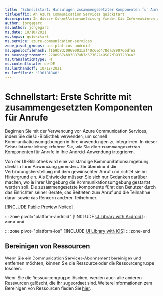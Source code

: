 ```yaml
---
title: 'Schnellstart: Hinzufügen zusammengesetzter Komponenten für Anrufe zu Ihrer App'
titleSuffix: An Azure Communication Services quickstart
description: In dieser Schnellstartanleitung finden Sie Informationen zu den ersten Schritten mit zusammengesetzten Komponenten für Anrufe aus der UI-Bibliothek.
author: jorgegarc
ms.author: jorgegarc
ms.date: 10/10/2021
ms.topic: quickstart
ms.service: azure-communication-services
zone_pivot_groups: acs-plat-ios-android
ms.openlocfilehash: f1b9b83209690031af40c62d478da3890766dfea
ms.sourcegitcommit: 92889674b93087ab7d573622e9587d0937233aa2
ms.translationtype: HT
ms.contentlocale: de-DE
ms.lasthandoff: 10/19/2021
ms.locfileid: "130181840"
---
```

# <a name="quickstart-get-started-with-calling-composite"></a>Schnellstart: Erste Schritte mit zusammengesetzten Komponenten für Anrufe 

Beginnen Sie mit der Verwendung von Azure Communication Services, indem Sie die UI-Bibliothek verwenden, um schnell Kommunikationsumgebungen in Ihre Anwendungen zu integrieren. In dieser Schnellstartanleitung erfahren Sie, wie Sie die zusammengesetzten Komponenten für Anrufe in Ihre Android-Anwendung integrieren.

Von der UI-Bibliothek wird eine vollständige Kommunikationsumgebung direkt in Ihrer Anwendung gerendert. Sie übernimmt die Verbindungsherstellung mit dem gewünschten Anruf und richtet sie im Hintergrund ein. Als Entwickler müssen Sie sich nur Gedanken darüber machen, wo in Ihrer Umgebung die Kommunikationsumgebung gestartet werden soll. Die zusammengesetzte Komponente führt den Benutzer durch das Einrichten seiner Geräte, das Beitreten zum Anruf und die Teilnahme daran sowie das Rendern anderer Teilnehmer.

[!INCLUDE [Public Preview Notice](../../includes/private-preview-include.md)]

::: zone pivot="platform-android"
[!INCLUDE [UI Library with Android](./includes/get-started-call/android.md)]
::: zone-end

::: zone pivot="platform-ios"
[!INCLUDE [UI Library with iOS](./includes/get-started-call/ios.md)]
::: zone-end

## <a name="clean-up-resources"></a>Bereinigen von Ressourcen

Wenn Sie ein Communication Services-Abonnement bereinigen und entfernen möchten, können Sie die Ressource oder die Ressourcengruppe löschen.

Wenn Sie die Ressourcengruppe löschen, werden auch alle anderen Ressourcen gelöscht, die ihr zugeordnet sind.
Weitere Informationen zum Bereinigen von Ressourcen finden Sie [hier](../create-communication-resource.md#clean-up-resources).